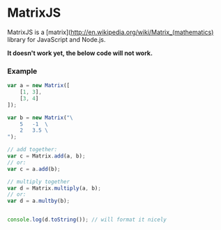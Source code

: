 MatrixJS
============

MatrixJS is a [matrix](http://en.wikipedia.org/wiki/Matrix_(mathematics) library for JavaScript and Node.js.

**It doesn't work yet, the below code will not work.**


### Example


``` javascript
var a = new Matrix([
	[1, 3],
	[3, 4]
]);

var b = new Matrix("\
	5 	-1	\
	2	3.5	\
");

// add together:
var c = Matrix.add(a, b);
// or:
var c = a.add(b);

// multiply together
var d = Matrix.multiply(a, b);
// or:
var d = a.multby(b);


console.log(d.toString()); // will format it nicely
```

